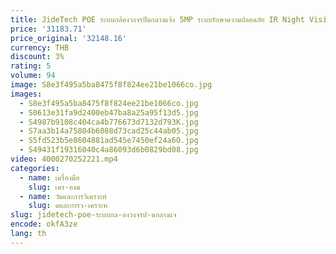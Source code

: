 ```yaml
---
title: JideTech POE ระบบกล้องวงจรปิดกลางแจ้ง 5MP ระบบรักษาความปลอดภัย IR Night Vision IP การเฝ้าระวังพร้อม 8 CH NVR
price: '31183.71'
price_original: '32148.16'
currency: THB
discount: 3%
rating: 5
volume: 94
image: S8e3f495a5ba8475f8f824ee21be1066co.jpg
images:
  - S8e3f495a5ba8475f8f824ee21be1066co.jpg
  - S0613e31fa9d2400eb47ba8a25a95f13d5.jpg
  - S4987b9108c404ca4b776673d7132d793K.jpg
  - S7aa3b14a75804b6088d73cad25c44ab05.jpg
  - S5fd523b5e8604881ad545e7450ef24a6O.jpg
  - S49431f19316040c4a86093d6b0829bd08.jpg
video: 4000270252221.mp4
categories:
  - name: เครื่องมือ
    slug: เคร-องม
  - name: วัดและการวิเคราะห์
    slug: ดและการว-เคราะห
slug: jidetech-poe-ระบบกล-องวงจรป-ดกลางแจ
encode: okfA3ze
lang: th
---
```

  
